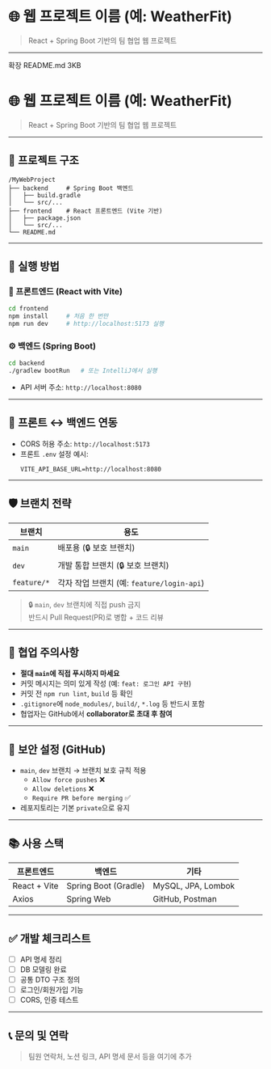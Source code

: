 # 🌐 웹 프로젝트 이름 (예: WeatherFit)

> React + Spring Boot 기반의 팀 협업 웹 프로젝트

---
확장
README.md
3KB
﻿

# 🌐 웹 프로젝트 이름 (예: WeatherFit)

> React + Spring Boot 기반의 팀 협업 웹 프로젝트

---

## 📁 프로젝트 구조

```
/MyWebProject
├── backend     # Spring Boot 백엔드
│   ├── build.gradle
│   └── src/...
├── frontend    # React 프론트엔드 (Vite 기반)
│   ├── package.json
│   └── src/...
└── README.md
```

---

## 🚀 실행 방법

### 🔧 프론트엔드 (React with Vite)
```bash
cd frontend
npm install     # 처음 한 번만
npm run dev     # http://localhost:5173 실행
```

### ⚙️ 백엔드 (Spring Boot)
```bash
cd backend
./gradlew bootRun   # 또는 IntelliJ에서 실행
```
- API 서버 주소: `http://localhost:8080`

---

## 🔗 프론트 ↔ 백엔드 연동

- CORS 허용 주소: `http://localhost:5173`
- 프론트 `.env` 설정 예시:
  ```env
  VITE_API_BASE_URL=http://localhost:8080
  ```

---

## 🛡️ 브랜치 전략

| 브랜치 | 용도 |
|--------|------|
| `main` | 배포용 (🔒 보호 브랜치) |
| `dev`  | 개발 통합 브랜치 (🔒 보호 브랜치) |
| `feature/*` | 각자 작업 브랜치 (예: `feature/login-api`) |

> 🔒 `main`, `dev` 브랜치에 직접 push 금지  
> 반드시 Pull Request(PR)로 병합 + 코드 리뷰

---

## 📌 협업 주의사항

- **절대 `main`에 직접 푸시하지 마세요**
- 커밋 메시지는 의미 있게 작성 (예: `feat: 로그인 API 구현`)
- 커밋 전 `npm run lint`, `build` 등 확인
- `.gitignore`에 `node_modules/`, `build/`, `*.log` 등 반드시 포함
- 협업자는 GitHub에서 **collaborator로 초대 후 참여**

---

## 🔐 보안 설정 (GitHub)

- `main`, `dev` 브랜치 → 브랜치 보호 규칙 적용
    - `Allow force pushes` ❌
    - `Allow deletions` ❌
    - `Require PR before merging` ✅
- 레포지토리는 기본 `private`으로 유지

---

## 📚 사용 스택

| 프론트엔드 | 백엔드 | 기타 |
|------------|--------|------|
| React + Vite | Spring Boot (Gradle) | MySQL, JPA, Lombok |
| Axios       | Spring Web           | GitHub, Postman |

---

## ✅ 개발 체크리스트

- [ ] API 명세 정리
- [ ] DB 모델링 완료
- [ ] 공통 DTO 구조 정의
- [ ] 로그인/회원가입 기능
- [ ] CORS, 인증 테스트

---

## 📞 문의 및 연락
> 팀원 연락처, 노션 링크, API 명세 문서 등을 여기에 추가
